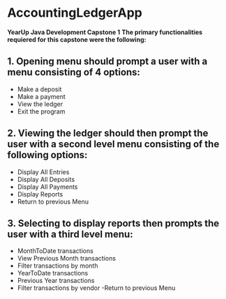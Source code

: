 # AccountingLedgerApp
**YearUp Java Development Capstone 1**
**The primary functionalities requiered for this capstone were the following:**
## 1. Opening menu should prompt a user with a menu consisting of 4 options:
- Make a deposit
- Make a payment
- View the ledger
- Exit the program
## 2. Viewing the ledger should then prompt the user with a second level menu consisting of the following options:
 - Display All Entries
 - Display All Deposits
 - Display All Payments
 - Display Reports
 - Return to previous Menu
## 3. Selecting to display reports then prompts the user with a third level menu:
 - MonthToDate transactions
 - View Previous Month transactions
 - Filter transactions by month
 - YearToDate transactions
 - Previous Year transactions
 - Filter transactions by vendor
 -Return to previous Menu
